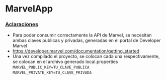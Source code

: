 # MarvelApp

### <ins>Aclaraciones</ins>

- Para poder consumir correctamente la API de Marvel, se necesitan ambas claves publicas y privadas, generadas en el portal de Developer Marvel
- https://developer.marvel.com/documentation/getting_started
- Una vez compilado el proyecto, se colocan cada una respectivamente, se colocan en el archivo generado local.properties
`MARVEL_PUBLIC_KEY=TU_CLAVE_PUBLICA`
`MARVEL_PRIVATE_KEY=TU_CLAVE_PRIVADA`

